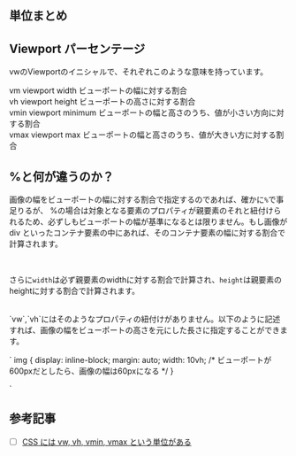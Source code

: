 

## 単位まとめ



## Viewport パーセンテージ

vwのViewportのイニシャルで、それぞれこのような意味を持っています。

vm viewport width ビューポートの幅に対する割合<br>
vh viewport height ビューポートの高さに対する割合<br>
vmin viewport minimum ビューポートの幅と高さのうち、値が小さい方向に対する割合<br>
vmax viewport max ビューポートの幅と高さのうち、値が大きい方に対する割合<br>



## %と何が違うのか？

画像の幅をビューポートの幅に対する割合で指定するのであれば、確かに`%`で事足りるが、
%の場合は対象となる要素のプロパティが親要素のそれと紐付けられるため、必ずしもビューポートの幅が基準になるとは限りません。もし画像が div といったコンテナ要素の中にあれば、そのコンテナ要素の幅に対する割合で計算されます。

<br>

さらに`width`は必ず親要素のwidthに対する割合で計算され、`height`は親要素のheightに対する割合で計算されます。

<br>
`vw`,`vh`にはそのようなプロパティの紐付けがありません。以下のように記述すれば、画像の幅をビューポートの高さを元にした長さに指定することができます。

`
img {
  display: inline-block;
  margin: auto;
  width: 10vh;  /* ビューポートが 600pxだとしたら、画像の幅は60pxになる */
}

`


## 参考記事

- [ ] <a href="https://dev.classmethod.jp/ria/html5/css-length-viewport/">CSS には vw, vh, vmin, vmax という単位がある</a>






